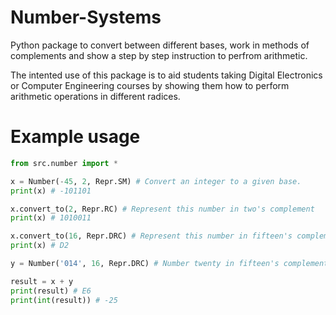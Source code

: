 # Number-Systems
Python package to convert between different bases, work in methods of complements and show a step by step instruction to perfrom arithmetic. 

The intented use of this package is to aid students taking Digital Electronics or Computer Engineering courses by showing them how to perform arithmetic operations in different radices.
# Example usage
```python
from src.number import *

x = Number(-45, 2, Repr.SM) # Convert an integer to a given base.
print(x) # -101101

x.convert_to(2, Repr.RC) # Represent this number in two's complement
print(x) # 1010011

x.convert_to(16, Repr.DRC) # Represent this number in fifteen's complement.
print(x) # D2

y = Number('014', 16, Repr.DRC) # Number twenty in fifteen's complement

result = x + y
print(result) # E6
print(int(result)) # -25
```